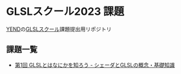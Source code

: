 # GLSLスクール2023 課題

[YEND](https://twitter.com/yend724)の[GLSLスクール](https://webgl.souhonzan.org/entry/?v=2529)課題提出用リポジトリ

## 課題一覧

- [第1回 GLSLとはなにかを知ろう - シェーダとGLSLの概念・基礎知識](./src/01/README.md)
